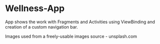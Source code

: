# Wellness-App

App shows the work with Fragments and Activities using ViewBinding and creation of a custom navigation bar. 

Images used from a freely-usable images source - unsplash.com
